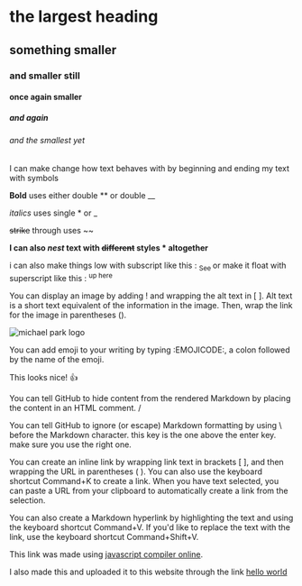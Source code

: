 # the largest heading
## something smaller
### and smaller still
#### once again smaller
##### and again
###### and the smallest yet

I can make change how text behaves with by beginning and ending my text with symbols

**Bold** uses either double ** or double __

*italics* uses single * or _

~~strike~~ through uses ~~

**I can also *nest* text with ~~different~~ styles * altogether**


i can also make things low with subscript  like this : <sub> See </sub>
or make it float with superscript like this : <sup> up here </sup>

You can display an image by adding ! and wrapping the alt text in [ ]. Alt text is a short text equivalent of the information in the image. Then, wrap the link for the image in parentheses ().

![michael park logo](https://encrypted-tbn0.gstatic.com/images?q=tbn:ANd9GcQwqpaF8XvSSorbyfeAhpX2S_Yd70dOJaoAsy6JEYFX&s)

You can add emoji to your writing by typing :EMOJICODE:, a colon followed by the name of the emoji.

This looks nice! 👍

You can tell GitHub to hide content from the rendered Markdown by placing the content in an HTML comment.
/<!--  ignore this stuff here /-->
<!-- This content will not appear in the rendered Markdown -->

You can tell GitHub to ignore (or escape) Markdown formatting by using \ before the Markdown character. this key is the one above the enter key. make sure you use the right one.


You can create an inline link by wrapping link text in brackets [ ], and then wrapping the URL in parentheses ( ). You can also use the keyboard shortcut Command+K to create a link. When you have text selected, you can paste a URL from your clipboard to automatically create a link from the selection.

You can also create a Markdown hyperlink by highlighting the text and using the keyboard shortcut Command+V. If you'd like to replace the text with the link, use the keyboard shortcut Command+Shift+V.

This link was made  using [javascript compiler online](https://playcode.io/javascript-compiler).

I also made this and uploaded it to this website through the link [hello world](https://mpscam.github.io/helloworld/)

